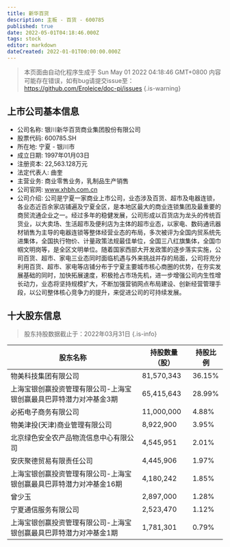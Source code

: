 ```yaml
---
title: 新华百货
description: 主板 - 百货 - 600785
published: true
date: 2022-05-01T04:18:46.000Z
tags: stock
editor: markdown
dateCreated: 2022-01-01T00:00:00.000Z
---
```


> 本页面由自动化程序生成于 Sun May 01 2022 04:18:46 GMT+0800
> 内容可能存在错误，如有bug请提交issue至：https://github.com/Eroleice/doc-pi/issues
{.is-warning}

## 上市公司基本信息
- 公司名称: 银川新华百货商业集团股份有限公司
- 股票代码: 600785.SH
- 所在地: 宁夏 - 银川市
- 成立日期: 1997年01月03日
- 注册资本: 22,563.128万元
- 法定代表人: 曲奎
- 主营业务: 商业零售业务，乳制品生产销售
- 公司官网: www.xhbh.com.cn
- 公司介绍: 公司是宁夏一家商业上市公司，业态涉及百货、超市及电器连锁，各业态近百余家店铺遍及宁夏全区，是本地区最大的商业连锁集团及最重要的商贸流通企业之一。经过多年的稳健发展，公司形成以百货店为龙头的传统百货业，以大卖场、生活超市及便利店为主体的超市业态，以家电、数码通讯器材销售为主导的电器连锁等整体经营业态的布局，多次被评为全国内贸系统先进集体，全国执行物价、计量政策法规最佳单位，全国三八红旗集体，全国巾帼文明岗等，是全区文明单位。随着国家西部大开发政策的逐步落实实施，公司百货、超市、家电三业态同时面临机遇与外来挑战并存的局面，公司将充分利用百货、超市、家电等店铺分布于宁夏主要城市核心商圈的优势，在夯实发展基础的同时，加快拓展速度，积极抢占市场先机，进一步增强公司内生性增长动力，业态将坚持规模扩大，不断加强营销网点布局建设、创新经营管理手段，以公司整体核心竞争力的提升，来促进公司的可持续发展。


## 十大股东信息
> 股东持股数据截止于：2022年03月31日
{.is-info}

| 股东名称 | 持股数量（股） | 持股比例 |
| --- | --- | --- |
| 物美科技集团有限公司 | 81,570,343 | 36.15% |
| 上海宝银创赢投资管理有限公司-上海宝银创赢最具巴菲特潜力对冲基金3期 | 65,415,643 | 28.99% |
| 必拓电子商务有限公司 | 11,000,000 | 4.88% |
| 物美津投(天津)商业管理有限公司 | 8,922,900 | 3.95% |
| 北京绿色安全农产品物流信息中心有限公司 | 4,545,951 | 2.01% |
| 安庆聚德贸易有限责任公司 | 4,445,906 | 1.97% |
| 上海宝银创赢投资管理有限公司-上海宝银创赢最具巴菲特潜力对冲基金16期 | 4,180,242 | 1.85% |
| 曾少玉 | 2,897,000 | 1.28% |
| 宁夏通信服务有限公司 | 2,523,470 | 1.12% |
| 上海宝银创赢投资管理有限公司-上海宝银创赢最具巴菲特潜力对冲基金1期 | 1,781,301 | 0.79% |




